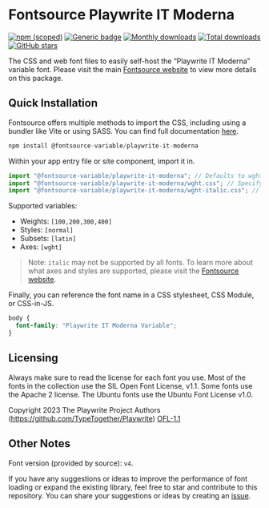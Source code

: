 # Fontsource Playwrite IT Moderna

[![npm (scoped)](https://img.shields.io/npm/v/@fontsource-variable/playwrite-it-moderna?color=brightgreen)](https://www.npmjs.com/package/@fontsource-variable/playwrite-it-moderna) [![Generic badge](https://img.shields.io/badge/fontsource-passing-brightgreen)](https://github.com/fontsource/fontsource) [![Monthly downloads](https://badgen.net/npm/dm/@fontsource-variable/playwrite-it-moderna)](https://github.com/fontsource/fontsource) [![Total downloads](https://badgen.net/npm/dt/@fontsource-variable/playwrite-it-moderna)](https://github.com/fontsource/fontsource) [![GitHub stars](https://img.shields.io/github/stars/fontsource/fontsource.svg?style=social&label=Star)](https://github.com/fontsource/fontsource/stargazers)

The CSS and web font files to easily self-host the “Playwrite IT Moderna” variable font. Please visit the main [Fontsource website](https://fontsource.org/fonts/playwrite-it-moderna) to view more details on this package.

## Quick Installation

Fontsource offers multiple methods to import the CSS, including using a bundler like Vite or using SASS. You can find full documentation [here](https://fontsource.org/docs/getting-started/introduction).

```javascript
npm install @fontsource-variable/playwrite-it-moderna
```

Within your app entry file or site component, import it in.

```javascript
import "@fontsource-variable/playwrite-it-moderna"; // Defaults to wght axis
import "@fontsource-variable/playwrite-it-moderna/wght.css"; // Specify axis
import "@fontsource-variable/playwrite-it-moderna/wght-italic.css"; // Specify axis and style
```

Supported variables:
- Weights: `[100,200,300,400]`
- Styles: `[normal]`
- Subsets: `[latin]`
- Axes: `[wght]`

> Note: `italic` may not be supported by all fonts. To learn more about what axes and styles are supported, please visit the [Fontsource website](https://fontsource.org/fonts/playwrite-it-moderna).

Finally, you can reference the font name in a CSS stylesheet, CSS Module, or CSS-in-JS.

```css
body {
  font-family: "Playwrite IT Moderna Variable";
}
```

## Licensing
Always make sure to read the license for each font you use. Most of the fonts in the collection use the SIL Open Font License, v1.1. Some fonts use the Apache 2 license. The Ubuntu fonts use the Ubuntu Font License v1.0.

Copyright 2023 The Playwrite Project Authors (https://github.com/TypeTogether/Playwrite)
[OFL-1.1](http://scripts.sil.org/OFL)

## Other Notes
Font version (provided by source): `v4`.

If you have any suggestions or ideas to improve the performance of font loading or expand the existing library, feel free to star and contribute to this repository. You can share your suggestions or ideas by creating an [issue](https://github.com/fontsource/fontsource/issues).